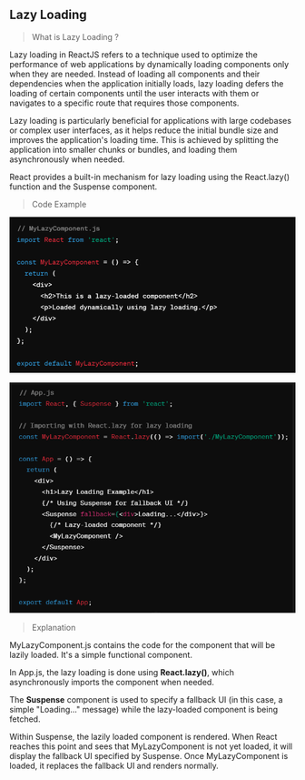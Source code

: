 ## Lazy Loading

> What is Lazy Loading ?

Lazy loading in ReactJS refers to a technique used to optimize the performance of web applications by dynamically loading components only when they are needed. Instead of loading all components and their dependencies when the application initially loads, lazy loading defers the loading of certain components until the user interacts with them or navigates to a specific route that requires those components.

Lazy loading is particularly beneficial for applications with large codebases or complex user interfaces, as it helps reduce the initial bundle size and improves the application's loading time. This is achieved by splitting the application into smaller chunks or bundles, and loading them asynchronously when needed.

React provides a built-in mechanism for lazy loading using the React.lazy() function and the Suspense component.

> Code Example 

![alt text](image.png)

![alt text](image-1.png)

> Explanation 

MyLazyComponent.js contains the code for the component that will be lazily loaded. It's a simple functional component.

In App.js, the lazy loading is done using **React.lazy()**, which asynchronously imports the component when needed.

The **Suspense** component is used to specify a fallback UI (in this case, a simple "Loading..." message) while the lazy-loaded component is being fetched.

Within Suspense, the lazily loaded component **<MyLazyComponent />** is rendered. When React reaches this point and sees that MyLazyComponent is not yet loaded, it will display the fallback UI specified by Suspense. Once MyLazyComponent is loaded, it replaces the fallback UI and renders normally.